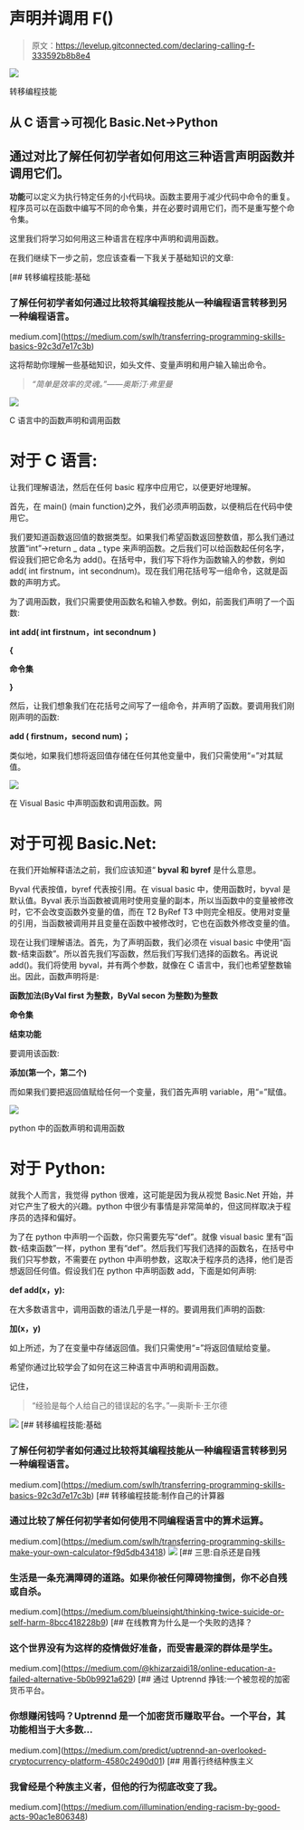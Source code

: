# 声明并调用 F()

> 原文：<https://levelup.gitconnected.com/declaring-calling-f-333592b8b8e4>

![](img/4cabc084bb192f82e19aa4ae1c08f536.png)

转移编程技能

## 从 C 语言→可视化 Basic.Net→Python

## 通过对比了解任何初学者如何用这三种语言声明函数并调用它们。

**功能**可以定义为执行特定任务的小代码块。函数主要用于减少代码中命令的重复。程序员可以在函数中编写不同的命令集，并在必要时调用它们，而不是重写整个命令集。

这里我们将学习如何用这三种语言在程序中声明和调用函数。

在我们继续下一步之前，您应该查看一下我关于基础知识的文章:

[](https://medium.com/swlh/transferring-programming-skills-basics-92c3d7e17c3b) [## 转移编程技能:基础

### 了解任何初学者如何通过比较将其编程技能从一种编程语言转移到另一种编程语言。

medium.com](https://medium.com/swlh/transferring-programming-skills-basics-92c3d7e17c3b) 

这将帮助你理解一些基础知识，如头文件、变量声明和用户输入输出命令。

> *“简单是效率的灵魂。”——奥斯汀·弗里曼*

![](img/610759ad460bd8a6438dc0d290a65b9e.png)

C 语言中的函数声明和调用函数

# 对于 C 语言:

让我们理解语法，然后在任何 basic 程序中应用它，以便更好地理解。

首先，在 main() (main function)之外，我们必须声明函数，以便稍后在代码中使用它。

我们要知道函数返回值的数据类型。如果我们希望函数返回整数值，那么我们通过放置“int”→return _ data _ type 来声明函数。之后我们可以给函数起任何名字，假设我们把它命名为 add()。在括号中，我们写下将作为函数输入的参数，例如 add( int firstnum，int secondnum)。现在我们用花括号写一组命令，这就是函数的声明方式。

为了调用函数，我们只需要使用函数名和输入参数。例如，前面我们声明了一个函数:

**int add( int firstnum，int secondnum )**

**{**

**命令集**

**}**

然后，让我们想象我们在花括号之间写了一组命令，并声明了函数。要调用我们刚刚声明的函数:

**add ( firstnum，second num)；**

类似地，如果我们想将返回值存储在任何其他变量中，我们只需使用“=”对其赋值。

![](img/3d2d06ebb5e277fe51b8b990310e8ff6.png)

在 Visual Basic 中声明函数和调用函数。网

# 对于可视 Basic.Net:

在我们开始解释语法之前，我们应该知道“ **byval 和 byref** 是什么意思。

Byval 代表按值，byref 代表按引用。在 visual basic 中，使用函数时，byval 是默认值。Byval 表示当函数被调用时使用变量的副本，所以当函数中的变量被修改时，它不会改变函数外变量的值，而在 T2 ByRef T3 中则完全相反。使用对变量的引用，当函数被调用并且变量在函数中被修改时，它也在函数外修改变量的值。

现在让我们理解语法。首先，为了声明函数，我们必须在 visual basic 中使用“函数-结束函数”。所以首先我们写函数，然后我们写我们选择的函数名。再说说 add()。我们将使用 byval，并有两个参数，就像在 C 语言中，我们也希望整数输出。因此，函数声明将是:

**函数加法(ByVal first 为整数，ByVal secon 为整数)为整数**

**命令集**

**结束功能**

要调用该函数:

**添加(第一个，第二个)**

而如果我们要把返回值赋给任何一个变量，我们首先声明 variable，用“=”赋值。

![](img/4a0d05698dc8345889bb0858a5315a83.png)

python 中的函数声明和调用函数

# 对于 Python:

就我个人而言，我觉得 python 很难，这可能是因为我从视觉 Basic.Net 开始，并对它产生了极大的兴趣。python 中很少有事情是非常简单的，但这同样取决于程序员的选择和偏好。

为了在 python 中声明一个函数，你只需要先写“def”。就像 visual basic 里有“函数-结束函数”一样，python 里有“def”。然后我们写我们选择的函数名，在括号中我们只写参数，不需要在 python 中声明参数，这取决于程序员的选择，他们是否想返回任何值。假设我们在 python 中声明函数 add，下面是如何声明:

**def add(x，y):**

在大多数语言中，调用函数的语法几乎是一样的。要调用我们声明的函数:

**加(x，y)**

如上所述，为了在变量中存储返回值。我们只需使用“=”将返回值赋给变量。

希望你通过比较学会了如何在这三种语言中声明和调用函数。

记住，

> “经验是每个人给自己的错误起的名字。”—奥斯卡·王尔德

![](img/c6f953ae0b8fe398821c7148e1104a95.png)[](https://medium.com/swlh/transferring-programming-skills-basics-92c3d7e17c3b) [## 转移编程技能:基础

### 了解任何初学者如何通过比较将其编程技能从一种编程语言转移到另一种编程语言。

medium.com](https://medium.com/swlh/transferring-programming-skills-basics-92c3d7e17c3b) [](https://medium.com/swlh/transferring-programming-skills-make-your-own-calculator-f9d5db43418) [## 转移编程技能:制作自己的计算器

### 通过比较了解任何初学者如何使用不同编程语言中的算术运算。

medium.com](https://medium.com/swlh/transferring-programming-skills-make-your-own-calculator-f9d5db43418) ![](img/955e32f732031426ee5dc3aa6228a68f.png)[](https://medium.com/blueinsight/thinking-twice-suicide-or-self-harm-8bcc418228b9) [## 三思:自杀还是自残

### 生活是一条充满障碍的道路。如果你被任何障碍物撞倒，你不必自残或自杀。

medium.com](https://medium.com/blueinsight/thinking-twice-suicide-or-self-harm-8bcc418228b9) [](https://medium.com/@khizarzaidi18/online-education-a-failed-alternative-5b0b9921a629) [## 在线教育为什么是一个失败的选择？

### 这个世界没有为这样的疫情做好准备，而受害最深的群体是学生。

medium.com](https://medium.com/@khizarzaidi18/online-education-a-failed-alternative-5b0b9921a629) [](https://medium.com/predict/uptrennd-an-overlooked-cryptocurrency-platform-4580c2490d01) [## 通过 Uptrennd 挣钱:一个被忽视的加密货币平台。

### 你想赚闲钱吗？Uptrennd 是一个加密货币赚取平台。一个平台，其功能相当于大多数…

medium.com](https://medium.com/predict/uptrennd-an-overlooked-cryptocurrency-platform-4580c2490d01) [](https://medium.com/illumination/ending-racism-by-good-acts-90ac1e806348) [## 用善行终结种族主义

### 我曾经是个种族主义者，但他的行为彻底改变了我。

medium.com](https://medium.com/illumination/ending-racism-by-good-acts-90ac1e806348)